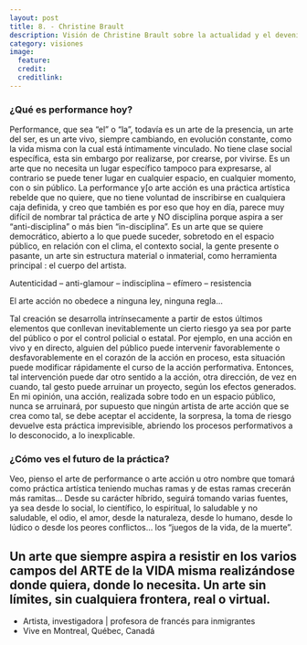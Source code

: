 ```yaml
---
layout: post
title: 8. - Christine Brault
description: Visión de Christine Brault sobre la actualidad y el devenir de la performance.
category: visiones
image:
  feature:
  credit:
  creditlink:
---
```


### ¿Qué es performance hoy?

Performance, que sea “el” o “la”, todavía es un arte de la presencia, un arte del ser, es un arte vivo, siempre cambiando, en evolución constante, como la vida misma con la cual está íntimamente vinculado. No tiene clase social específica, esta sin embargo por realizarse, por crearse, por vivirse. Es un arte que no necesita un lugar específico tampoco para expresarse, al contrario se puede tener lugar en cualquier espacio, en cualquier momento, con o sin público. La performance y[o arte acción es una práctica artística rebelde que no quiere, que no tiene voluntad de inscribirse en cualquiera caja definida, y creo que también es por eso que hoy en día, parece muy difícil de nombrar tal práctica de arte y NO disciplina porque aspira a ser “anti-disciplina” o más bien “in-disciplina”. Es un arte que se quiere democrático, abierto a lo que puede suceder, sobretodo en el espacio público, en relación con el clima, el contexto social, la gente presente o pasante, un arte sin estructura material o inmaterial, como herramienta principal : el cuerpo del artista.

Autenticidad – anti-glamour – indisciplina – efímero – resistencia

El arte acción no obedece a ninguna ley, ninguna regla…

Tal creación se desarrolla intrínsecamente a partir de estos últimos elementos que conllevan inevitablemente un cierto riesgo ya sea por parte del público o por el control policial o estatal. Por ejemplo, en una acción  en vivo y en directo, alguien del público puede intervenir favorablemente o desfavorablemente en el corazón de la acción en proceso, esta situación puede modificar  rápidamente el curso de la acción performativa. Entonces, tal intervención puede dar otro sentido a la acción, otra dirección, de vez en cuando, tal gesto puede arruinar un proyecto, según los efectos generados. En mi opinión, una acción, realizada sobre todo en un espacio público, nunca se arruinará, por supuesto que ningún artista de arte acción que se crea como tal, se debe aceptar el accidente, la sorpresa, la toma de riesgo devuelve esta práctica imprevisible, abriendo los procesos performativos a lo desconocido, a lo inexplicable.

### ¿Cómo ves el futuro de la práctica?

Veo, pienso el arte de performance o arte acción u otro nombre que tomará como  práctica artística teniendo muchas ramas y de estas ramas crecerán más ramitas… Desde su carácter híbrido, seguirá tomando varias fuentes, ya sea desde lo social, lo científico, lo espiritual, lo saludable y no saludable, el odio, el amor, desde la naturaleza, desde lo humano, desde lo lúdico o desde los peores conflictos… los “juegos de la vida, de la muerte”.

Un arte que siempre aspira a resistir en los varios campos del ARTE de la VIDA misma realizándose donde quiera, donde lo necesita. Un arte sin límites, sin cualquiera frontera, real o virtual.
---
* Artista, investigadora | profesora de francés para inmigrantes
* Vive en Montreal, Québec, Canadá
